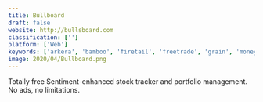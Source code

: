 ```yaml
---
title: Bullboard
draft: false 
website: http://bullsboard.com
classification: ['']
platform: ['Web']
keywords: ['arkera', 'bamboo', 'firetail', 'freetrade', 'grain', 'money_badger_by_stocktwits', 'moneydance', 'scoop_markets', 'spark', 'sparkfin', 'thematic', 'trigger_finance', 'zoho_mail', 'stockwatch']
image: 2020/04/Bullboard.png
---
```

Totally free Sentiment-enhanced stock tracker and portfolio management. No ads, no limitations.